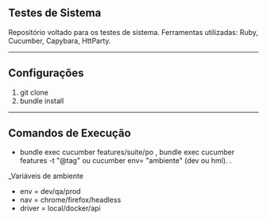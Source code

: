 ## Testes de Sistema

Repositório voltado para os testes de sistema.
Ferramentas utilizadas: Ruby, Cucumber, Capybara, HttParty.

---

## Configurações

1. git clone
2. bundle install 

---

## Comandos de Execução
* bundle exec cucumber features/suite/po , bundle exec cucumber features -t "@tag" ou cucumber env= "ambiente" (dev ou hml).
.

 _Variáveis de ambiente

* env = dev/qa/prod
* nav = chrome/firefox/headless
* driver = local/docker/api

